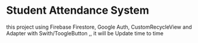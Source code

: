 # Student Attendance System
this project using Firebase Firestore, Google Auth, CustomRecycleView and Adapter with Swith/ToogleButton
,,
it will be Update time to time

